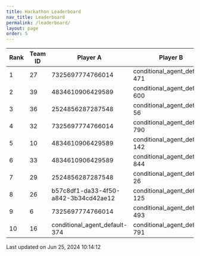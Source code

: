 ```yaml
---
title: Hackathon Leaderboard
nav_title: Leaderboard
permalink: /leaderboard/
layout: page
order: 5
---
```


|Rank            |Team ID         |Player A        |Player B        |Player C        |Total Score     |
|----------------|----------------|----------------|----------------|----------------|----------------|
|1               |27              |7325697774766014|conditional_agent_default-471|conditional_agent_default-908|4475.63         |
|2               |39              |4834610906429589|conditional_agent_default-600|conditional_agent_default-796|3373.07         |
|3               |36              |2524856287287548|conditional_agent_default-56|conditional_agent_default-670|2801.42         |
|4               |32              |7325697774766014|conditional_agent_default-790|conditional_agent_default-980|2153.96         |
|5               |10              |4834610906429589|conditional_agent_default-142|conditional_agent_default-525|1979.0          |
|6               |33              |4834610906429589|conditional_agent_default-844|conditional_agent_default-918|1917.08         |
|7               |29              |2524856287287548|conditional_agent_default-26|conditional_agent_default-292|1913.4          |
|8               |26              |b57c8df1-da33-4f50-a842-3b34cd42ae12|conditional_agent_default-125|conditional_agent_default-159|1860.82         |
|9               |6               |7325697774766014|conditional_agent_default-493|conditional_agent_default-763|1850.67         |
|10              |16              |conditional_agent_default-374|conditional_agent_default-791|eabae978-2dd5-4c2f-bba9-47bed39b0cd4|1777.28         |

Last updated on Jun 25, 2024 10:14:12